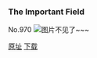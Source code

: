 ### The Important Field
No.970
![图片不见了~~~](https://imgs.xkcd.com/comics/the_important_field.png)

[原址](https://xkcd.com//970) [下载](https://imgs.xkcd.com/comics/the_important_field.png)

